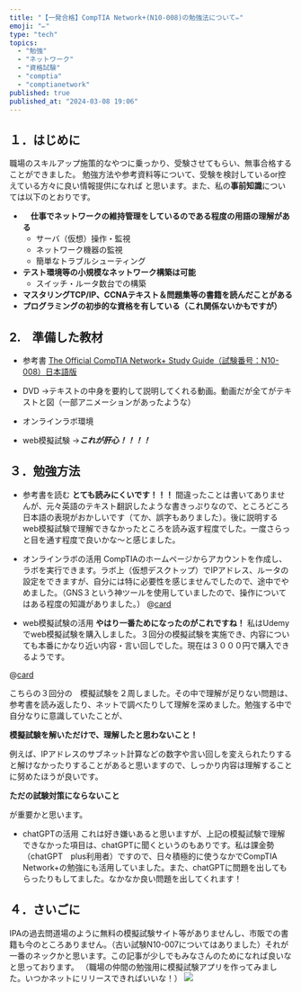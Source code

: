 ```yaml
---
title: "【一発合格】CompTIA Network+(N10-008)の勉強法について✏️"
emoji: "✏️"
type: "tech"
topics:
  - "勉強"
  - "ネットワーク"
  - "資格試験"
  - "comptia"
  - "comptianetwork"
published: true
published_at: "2024-03-08 19:06"
---
```


## １．はじめに
職場のスキルアップ施策的なやつに乗っかり、受験させてもらい、無事合格することができました。
勉強方法や参考資料等について、受験を検討しているor控えている方々に良い情報提供になれば
と思います。また、私の**事前知識**については以下のとおりです。
- 　**仕事でネットワークの維持管理をしているのである程度の用語の理解がある**
  - サーバ（仮想）操作・監視
  - ネットワーク機器の監視
  - 簡単なトラブルシューティング
- **テスト環境等の小規模なネットワーク構築は可能**
  - スイッチ・ルータ数台での構築
- **マスタリングTCP/IP、CCNAテキスト＆問題集等の書籍を読んだことがある**
- **プログラミングの初歩的な資格を有している（これ関係ないかもですが）**



## 2.　準備した教材
- 参考書
  [The Official CompTIA Network+ Study Guide（試験番号：N10-008）日本語版](https://www.comptia.jp/information/2022/06/the-official-comptia-network-study-guiden10-008-614.html)
  
- DVD
→テキストの中身を要約して説明してくれる動画。動画だが全てがテキストと図（一部アニメーションがあったような）

- オンラインラボ環境

- web模擬試験
→***これが肝心！！！！***



## ３．勉強方法
- 参考書を読む
**とても読みにくいです！！！**
間違ったことは書いてありませんが、元々英語のテキスト翻訳したような書きっぷりなので、ところどころ日本語の表現がおかしいです（てか、誤字もありました）。後に説明するweb模擬試験で理解できなかったところを読み返す程度でした。一度さらっと目を通す程度で良いかな〜と感じました。

- オンラインラボの活用
CompTIAのホームページからアカウントを作成し、ラボを実行できます。ラボ上（仮想デスクトップ）でIPアドレス、ルータの設定をできますが、自分には特に必要性を感じませんでしたので、途中でやめました。（GNS３という神ツールを使用していましたので、操作についてはある程度の知識がありました。）
@[card](https://zenn.dev/articles/3446d65dfbc15d/edit)

- web模擬試験の活用
**やはり一番ためになったのがこれですね！**
私はUdemyでweb模擬試験を購入しました。３回分の模擬試験を実施でき、内容についても本番にかなり近い内容・言い回しでした。現在は３０００円で購入できるようです。


@[card](https://www.udemy.com/share/10a3aS3@ospGF8C62kBo_QdfXxGZlo06o7BQ1HUffik93J6rlDXwyTLbLAIXbVPri5BLQ6JLmg==/)

こちらの３回分の　模擬試験を２周しました。その中で理解が足りない問題は、参考書を読み返したり、ネットで調べたりして理解を深めました。勉強する中で自分なりに意識していたことが、

**模擬試験を解いただけで、理解したと思わないこと！**

例えば、IPアドレスのサブネット計算などの数字や言い回しを変えられたりすると解けなかったりすることがあると思いますので、しっかり内容は理解することに努めたほうが良いです。

**ただの試験対策にならないこと**

が重要かと思います。

- chatGPTの活用
これは好き嫌いあると思いますが、上記の模擬試験で理解できなかった項目は、chatGPTに聞くというのもありです。私は課金勢（chatGPT　plus利用者）ですので、日々積極的に使うなかでCompTIA Network+の勉強にも活用していました。また、chatGPTに問題を出してもらったりもしてました。なかなか良い問題を出してくれます！




## ４．さいごに
IPAの過去問道場のように無料の模擬試験サイト等がありませんし、市販での書籍も今のところありません。（古い試験N10-007についてはありました）それが一番のネックかと思います。この記事が少しでもみなさんのためになれば良いなと思っております。
（職場の仲間の勉強用に模擬試験アプリを作ってみました。いつかネットにリリースできればいいな！）
![](https://storage.googleapis.com/zenn-user-upload/0e9964fdc1f3-20240308.png)
